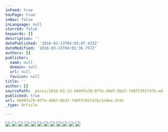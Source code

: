 ```yaml
---
inFeed: true
hasPage: true
inNav: false
inLanguage: null
starred: false
keywords: []
description: ''
datePublished: '2016-03-13T04:03:07.433Z'
dateModified: '2016-03-13T04:01:36.757Z'
authors: []
publisher:
  name: null
  domain: null
  url: null
  favicon: null
title: ''
author: []
sourcePath: _posts/2016-03-13-9849fa70-0ffe-49d7-8b37-7d9f5701f47b.md
published: true
url: 9849fa70-0ffe-49d7-8b37-7d9f5701f47b/index.html
_type: Article

---
```

![](https://the-grid-user-content.s3-us-west-2.amazonaws.com/a4b7d08c-1ccb-4a84-b9e9-8cc41d7edbf5.png)
![](https://the-grid-user-content.s3-us-west-2.amazonaws.com/d90289a2-fe97-4181-b5cc-bd9364c475c3.png)
![](https://the-grid-user-content.s3-us-west-2.amazonaws.com/09ef31b1-a8b7-435d-bcab-908eba38815a.png)
![](https://the-grid-user-content.s3-us-west-2.amazonaws.com/32be9d90-c55a-44a6-9b1f-e8bcf7b04ec6.png)
![](https://the-grid-user-content.s3-us-west-2.amazonaws.com/c9a21848-56fd-4d16-94d6-1aae330ff721.png)
![](https://the-grid-user-content.s3-us-west-2.amazonaws.com/31710711-9274-4299-83c6-2c115667fbd7.png)
![](https://the-grid-user-content.s3-us-west-2.amazonaws.com/4d6e45cf-d4d5-4895-a7d2-75d1d3caaaa0.png)
![](https://the-grid-user-content.s3-us-west-2.amazonaws.com/0d108b30-db7c-420e-b2ca-33f6baec99bf.png)
![](https://the-grid-user-content.s3-us-west-2.amazonaws.com/6df0a336-da58-4560-b8b6-fa5a69e7f218.png)
![](https://the-grid-user-content.s3-us-west-2.amazonaws.com/90ab8521-36b1-448f-929e-8861b1be26d7.png)
![](https://the-grid-user-content.s3-us-west-2.amazonaws.com/eded1a28-8722-43b4-9834-51d01a6371cb.png)
![](https://the-grid-user-content.s3-us-west-2.amazonaws.com/f4fd6afc-c4a5-4011-807b-d4d336149b71.png)